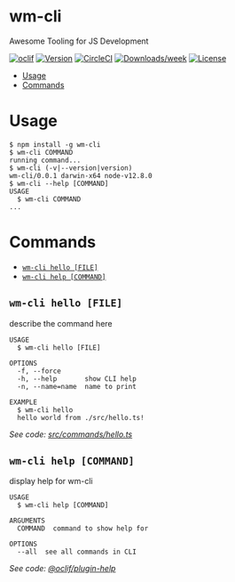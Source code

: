wm-cli
======

Awesome Tooling for JS Development

[![oclif](https://img.shields.io/badge/cli-oclif-brightgreen.svg)](https://oclif.io)
[![Version](https://img.shields.io/npm/v/wm-cli.svg)](https://npmjs.org/package/wm-cli)
[![CircleCI](https://circleci.com/gh/wmadfaa/wm-cli/tree/master.svg?style=shield)](https://circleci.com/gh/wmadfaa/wm-cli/tree/master)
[![Downloads/week](https://img.shields.io/npm/dw/wm-cli.svg)](https://npmjs.org/package/wm-cli)
[![License](https://img.shields.io/npm/l/wm-cli.svg)](https://github.com/wmadfaa/wm-cli/blob/master/package.json)

<!-- toc -->
* [Usage](#usage)
* [Commands](#commands)
<!-- tocstop -->
# Usage
<!-- usage -->
```sh-session
$ npm install -g wm-cli
$ wm-cli COMMAND
running command...
$ wm-cli (-v|--version|version)
wm-cli/0.0.1 darwin-x64 node-v12.8.0
$ wm-cli --help [COMMAND]
USAGE
  $ wm-cli COMMAND
...
```
<!-- usagestop -->
# Commands
<!-- commands -->
* [`wm-cli hello [FILE]`](#wm-cli-hello-file)
* [`wm-cli help [COMMAND]`](#wm-cli-help-command)

## `wm-cli hello [FILE]`

describe the command here

```
USAGE
  $ wm-cli hello [FILE]

OPTIONS
  -f, --force
  -h, --help       show CLI help
  -n, --name=name  name to print

EXAMPLE
  $ wm-cli hello
  hello world from ./src/hello.ts!
```

_See code: [src/commands/hello.ts](https://github.com/wmadfaa/wm-cli/blob/v0.0.1/src/commands/hello.ts)_

## `wm-cli help [COMMAND]`

display help for wm-cli

```
USAGE
  $ wm-cli help [COMMAND]

ARGUMENTS
  COMMAND  command to show help for

OPTIONS
  --all  see all commands in CLI
```

_See code: [@oclif/plugin-help](https://github.com/oclif/plugin-help/blob/v2.2.1/src/commands/help.ts)_
<!-- commandsstop -->
